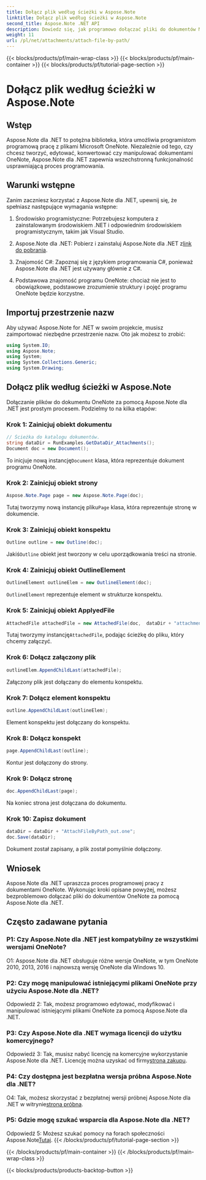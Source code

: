 ```yaml
---
title: Dołącz plik według ścieżki w Aspose.Note
linktitle: Dołącz plik według ścieżki w Aspose.Note
second_title: Aspose.Note .NET API
description: Dowiedz się, jak programowo dołączać pliki do dokumentów Microsoft OneNote przy użyciu Aspose.Note dla .NET. Uprość proces programowania dzięki temu wszechstronnemu samouczkowi.
weight: 11
url: /pl/net/attachments/attach-file-by-path/
---
```


{{< blocks/products/pf/main-wrap-class >}}
{{< blocks/products/pf/main-container >}}
{{< blocks/products/pf/tutorial-page-section >}}

# Dołącz plik według ścieżki w Aspose.Note

## Wstęp

Aspose.Note dla .NET to potężna biblioteka, która umożliwia programistom programową pracę z plikami Microsoft OneNote. Niezależnie od tego, czy chcesz tworzyć, edytować, konwertować czy manipulować dokumentami OneNote, Aspose.Note dla .NET zapewnia wszechstronną funkcjonalność usprawniającą proces programowania.

## Warunki wstępne

Zanim zaczniesz korzystać z Aspose.Note dla .NET, upewnij się, że spełniasz następujące wymagania wstępne:

1. Środowisko programistyczne: Potrzebujesz komputera z zainstalowanym środowiskiem .NET i odpowiednim środowiskiem programistycznym, takim jak Visual Studio.

2.  Aspose.Note dla .NET: Pobierz i zainstaluj Aspose.Note dla .NET z[link do pobrania](https://releases.aspose.com/note/net/).

3. Znajomość C#: Zapoznaj się z językiem programowania C#, ponieważ Aspose.Note dla .NET jest używany głównie z C#.

4. Podstawowa znajomość programu OneNote: chociaż nie jest to obowiązkowe, podstawowe zrozumienie struktury i pojęć programu OneNote będzie korzystne.

## Importuj przestrzenie nazw

Aby używać Aspose.Note for .NET w swoim projekcie, musisz zaimportować niezbędne przestrzenie nazw. Oto jak możesz to zrobić:

```csharp
using System.IO;
using Aspose.Note;
using System;
using System.Collections.Generic;
using System.Drawing;
```

## Dołącz plik według ścieżki w Aspose.Note

Dołączanie plików do dokumentu OneNote za pomocą Aspose.Note dla .NET jest prostym procesem. Podzielmy to na kilka etapów:

### Krok 1: Zainicjuj obiekt dokumentu

```csharp
// Ścieżka do katalogu dokumentów.
string dataDir = RunExamples.GetDataDir_Attachments();
Document doc = new Document();
```

 To inicjuje nową instancję`Document` klasa, która reprezentuje dokument programu OneNote.

### Krok 2: Zainicjuj obiekt strony

```csharp
Aspose.Note.Page page = new Aspose.Note.Page(doc);
```

 Tutaj tworzymy nową instancję pliku`Page` klasa, która reprezentuje stronę w dokumencie.

### Krok 3: Zainicjuj obiekt konspektu

```csharp
Outline outline = new Outline(doc);
```

 Jakiś`Outline` obiekt jest tworzony w celu uporządkowania treści na stronie.

### Krok 4: Zainicjuj obiekt OutlineElement

```csharp
OutlineElement outlineElem = new OutlineElement(doc);
```

`OutlineElement` reprezentuje element w strukturze konspektu.

### Krok 5: Zainicjuj obiekt ApplyedFile

```csharp
AttachedFile attachedFile = new AttachedFile(doc,  dataDir + "attachment.txt");
```

 Tutaj tworzymy instancję`AttachedFile`, podając ścieżkę do pliku, który chcemy załączyć.

### Krok 6: Dołącz załączony plik

```csharp
outlineElem.AppendChildLast(attachedFile);
```

Załączony plik jest dołączany do elementu konspektu.

### Krok 7: Dołącz element konspektu

```csharp
outline.AppendChildLast(outlineElem);
```

Element konspektu jest dołączany do konspektu.

### Krok 8: Dołącz konspekt

```csharp
page.AppendChildLast(outline);
```

Kontur jest dołączony do strony.

### Krok 9: Dołącz stronę

```csharp
doc.AppendChildLast(page);
```

Na koniec strona jest dołączana do dokumentu.

### Krok 10: Zapisz dokument

```csharp
dataDir = dataDir + "AttachFileByPath_out.one";
doc.Save(dataDir);
```

Dokument został zapisany, a plik został pomyślnie dołączony.

## Wniosek

Aspose.Note dla .NET upraszcza proces programowej pracy z dokumentami OneNote. Wykonując kroki opisane powyżej, możesz bezproblemowo dołączać pliki do dokumentów OneNote za pomocą Aspose.Note dla .NET.

## Często zadawane pytania

### P1: Czy Aspose.Note dla .NET jest kompatybilny ze wszystkimi wersjami OneNote?

O1: Aspose.Note dla .NET obsługuje różne wersje OneNote, w tym OneNote 2010, 2013, 2016 i najnowszą wersję OneNote dla Windows 10.

### P2: Czy mogę manipulować istniejącymi plikami OneNote przy użyciu Aspose.Note dla .NET?

Odpowiedź 2: Tak, możesz programowo edytować, modyfikować i manipulować istniejącymi plikami OneNote za pomocą Aspose.Note dla .NET.

### P3: Czy Aspose.Note dla .NET wymaga licencji do użytku komercyjnego?

Odpowiedź 3: Tak, musisz nabyć licencję na komercyjne wykorzystanie Aspose.Note dla .NET. Licencję można uzyskać od firmy[strona zakupu](https://purchase.aspose.com/buy).

### P4: Czy dostępna jest bezpłatna wersja próbna Aspose.Note dla .NET?

 O4: Tak, możesz skorzystać z bezpłatnej wersji próbnej Aspose.Note dla .NET w witrynie[strona próbna](https://releases.aspose.com/).

### P5: Gdzie mogę szukać wsparcia dla Aspose.Note dla .NET?

 Odpowiedź 5: Możesz szukać pomocy na forach społeczności Aspose.Note[Tutaj](https://forum.aspose.com/c/note/28).
{{< /blocks/products/pf/tutorial-page-section >}}

{{< /blocks/products/pf/main-container >}}
{{< /blocks/products/pf/main-wrap-class >}}

{{< blocks/products/products-backtop-button >}}
